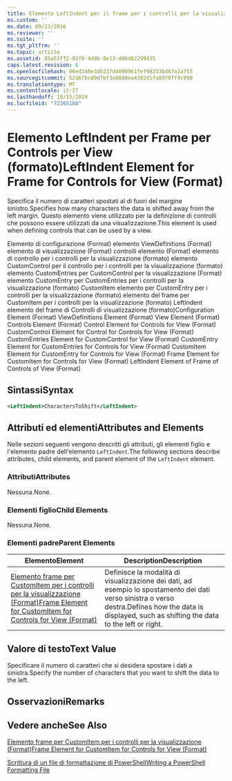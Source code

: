 ```yaml
---
title: Elemento LeftIndent per il frame per i controlli per la visualizzazione (Format) | Microsoft Docs
ms.custom: ''
ms.date: 09/13/2016
ms.reviewer: ''
ms.suite: ''
ms.tgt_pltfrm: ''
ms.topic: article
ms.assetid: 85a53ff2-92f0-4d9b-8e13-d06d82299435
caps.latest.revision: 6
ms.openlocfilehash: 06ed340e3db237d4090961fef98333bd67a2a755
ms.sourcegitcommit: 52a67bcd9d7bf3e8600ea4302d1fa8970ff9c998
ms.translationtype: MT
ms.contentlocale: it-IT
ms.lasthandoff: 10/15/2019
ms.locfileid: "72365160"
---
```

# <a name="leftindent-element-for-frame-for-controls-for-view-format"></a><span data-ttu-id="48039-102">Elemento LeftIndent per Frame per Controls per View (formato)</span><span class="sxs-lookup"><span data-stu-id="48039-102">LeftIndent Element for Frame for Controls for View (Format)</span></span>

<span data-ttu-id="48039-103">Specifica il numero di caratteri spostati al di fuori del margine sinistro.</span><span class="sxs-lookup"><span data-stu-id="48039-103">Specifies how many characters the data is shifted away from the left margin.</span></span> <span data-ttu-id="48039-104">Questo elemento viene utilizzato per la definizione di controlli che possono essere utilizzati da una visualizzazione.</span><span class="sxs-lookup"><span data-stu-id="48039-104">This element is used when defining controls that can be used by a view.</span></span>

<span data-ttu-id="48039-105">Elemento di configurazione (Format) elemento ViewDefinitions (Format) elemento di visualizzazione (Format) controlli elemento (Format) elemento di controllo per i controlli per la visualizzazione (formato) elemento CustomControl per il controllo per i controlli per la visualizzazione (formato) elemento CustomEntries per CustomControl per la visualizzazione (Format) elemento CustomEntry per CustomEntries per i controlli per la visualizzazione (formato) CustomItem elemento per CustomEntry per i controlli per la visualizzazione (formato) elemento del frame per CustomItem per i controlli per la visualizzazione (formato) LeftIndent elemento del frame di Controlli di visualizzazione (formato)</span><span class="sxs-lookup"><span data-stu-id="48039-105">Configuration Element (Format) ViewDefinitions Element (Format) View Element (Format) Controls Element (Format) Control Element for Controls for View (Format) CustomControl Element for Control for Controls for View (Format) CustomEntries Element for CustomControl for View (Format) CustomEntry Element for CustomEntries for Controls for View (Format) CustomItem Element for CustomEntry for Controls for View (Format) Frame Element for CustomItem for Controls for View (Format) LeftIndent Element of Frame of Controls of View (Format)</span></span>

## <a name="syntax"></a><span data-ttu-id="48039-106">Sintassi</span><span class="sxs-lookup"><span data-stu-id="48039-106">Syntax</span></span>

```xml
<LeftIndent>CharactersToShift</LeftIndent>
```

## <a name="attributes-and-elements"></a><span data-ttu-id="48039-107">Attributi ed elementi</span><span class="sxs-lookup"><span data-stu-id="48039-107">Attributes and Elements</span></span>

<span data-ttu-id="48039-108">Nelle sezioni seguenti vengono descritti gli attributi, gli elementi figlio e l'elemento padre dell'elemento `LeftIndent`.</span><span class="sxs-lookup"><span data-stu-id="48039-108">The following sections describe attributes, child elements, and parent element of the `LeftIndent` element.</span></span>

### <a name="attributes"></a><span data-ttu-id="48039-109">Attributi</span><span class="sxs-lookup"><span data-stu-id="48039-109">Attributes</span></span>

<span data-ttu-id="48039-110">Nessuna.</span><span class="sxs-lookup"><span data-stu-id="48039-110">None.</span></span>

### <a name="child-elements"></a><span data-ttu-id="48039-111">Elementi figlio</span><span class="sxs-lookup"><span data-stu-id="48039-111">Child Elements</span></span>

<span data-ttu-id="48039-112">Nessuna.</span><span class="sxs-lookup"><span data-stu-id="48039-112">None.</span></span>

### <a name="parent-elements"></a><span data-ttu-id="48039-113">Elementi padre</span><span class="sxs-lookup"><span data-stu-id="48039-113">Parent Elements</span></span>

|<span data-ttu-id="48039-114">Elemento</span><span class="sxs-lookup"><span data-stu-id="48039-114">Element</span></span>|<span data-ttu-id="48039-115">Description</span><span class="sxs-lookup"><span data-stu-id="48039-115">Description</span></span>|
|-------------|-----------------|
|[<span data-ttu-id="48039-116">Elemento frame per CustomItem per i controlli per la visualizzazione (Format)</span><span class="sxs-lookup"><span data-stu-id="48039-116">Frame Element for CustomItem for Controls for View (Format)</span></span>](./frame-element-for-customitem-for-controls-for-view-format.md)|<span data-ttu-id="48039-117">Definisce la modalità di visualizzazione dei dati, ad esempio lo spostamento dei dati verso sinistra o verso destra.</span><span class="sxs-lookup"><span data-stu-id="48039-117">Defines how the data is displayed, such as shifting the data to the left or right.</span></span>|

## <a name="text-value"></a><span data-ttu-id="48039-118">Valore di testo</span><span class="sxs-lookup"><span data-stu-id="48039-118">Text Value</span></span>

<span data-ttu-id="48039-119">Specificare il numero di caratteri che si desidera spostare i dati a sinistra.</span><span class="sxs-lookup"><span data-stu-id="48039-119">Specify the number of characters that you want to shift the data to the left.</span></span>

## <a name="remarks"></a><span data-ttu-id="48039-120">Osservazioni</span><span class="sxs-lookup"><span data-stu-id="48039-120">Remarks</span></span>

## <a name="see-also"></a><span data-ttu-id="48039-121">Vedere anche</span><span class="sxs-lookup"><span data-stu-id="48039-121">See Also</span></span>

[<span data-ttu-id="48039-122">Elemento frame per CustomItem per i controlli per la visualizzazione (Format)</span><span class="sxs-lookup"><span data-stu-id="48039-122">Frame Element for CustomItem for Controls for View (Format)</span></span>](./frame-element-for-customitem-for-controls-for-view-format.md)

[<span data-ttu-id="48039-123">Scrittura di un file di formattazione di PowerShell</span><span class="sxs-lookup"><span data-stu-id="48039-123">Writing a PowerShell Formatting File</span></span>](./writing-a-powershell-formatting-file.md)

